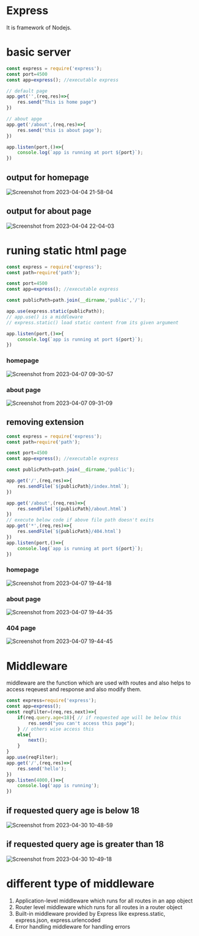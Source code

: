 # Express 
It is framework of Nodejs.

# basic server
```js
const express = require('express');
const port=4500
const app=express(); //executable express 

// default page
app.get('',(req,res)=>{
    res.send("This is home page")
})

// about apge 
app.get('/about',(req,res)=>{
    res.send('this is about page');
})

app.listen(port,()=>{
    console.log(`app is running at port ${port}`);
})
```
## output for homepage
![Screenshot from 2023-04-04 21-58-04](https://user-images.githubusercontent.com/56790381/229857542-abe0d40d-40e0-4f3a-b630-692a6b8f9ee4.png)
## output for about page
![Screenshot from 2023-04-04 22-04-03](https://user-images.githubusercontent.com/56790381/229858288-0eb2310c-62ac-4d50-84e8-2cf1b27f2ac5.png)

# runing static html page
```js
const express = require('express');
const path=require('path');

const port=4500
const app=express(); //executable express 

const publicPath=path.join(__dirname,'public','/');

app.use(express.static(publicPath));
// app.use() is a middleware
// express.static() load static content from its given argument

app.listen(port,()=>{
    console.log(`app is running at port ${port}`);
})
```
### homepage
![Screenshot from 2023-04-07 09-30-57](https://user-images.githubusercontent.com/56790381/230538546-2d9e65d3-07b3-404b-8d94-2039050fb75a.png)
### about page
![Screenshot from 2023-04-07 09-31-09](https://user-images.githubusercontent.com/56790381/230538555-3a33305f-3fdf-4775-aeda-6d3be504fdf6.png)

## removing extension 
```js
const express = require('express');
const path=require('path');

const port=4500
const app=express(); //executable express 

const publicPath=path.join(__dirname,'public');

app.get('/',(req,res)=>{
    res.sendFile(`${publicPath}/index.html`);    
})

app.get('/about',(req,res)=>{
    res.sendFile(`${publicPath}/about.html`)
})
// execute below code if above file path doesn't exits
app.get('*',(req,res)=>{
    res.sendFile(`${publicPath}/404.html`)
})
app.listen(port,()=>{
    console.log(`app is running at port ${port}`);
})
```
### homepage
![Screenshot from 2023-04-07 19-44-18](https://user-images.githubusercontent.com/56790381/230624782-9b0ce94f-54e8-441c-9e08-d337345bca54.png)
### about page
![Screenshot from 2023-04-07 19-44-35](https://user-images.githubusercontent.com/56790381/230624791-0cc9a8e9-719b-431a-a023-8f3049b3253b.png)
### 404 page
![Screenshot from 2023-04-07 19-44-45](https://user-images.githubusercontent.com/56790381/230624794-3ebe2d73-1c0c-47c1-8da5-427d0755bd28.png)

# Middleware 
middleware are the function which are used with routes and also helps to access reqeuest and response and also modify them.
```js
const express=require('express');
const app=express();
const reqFilter=(req,res,next)=>{
    if(req.query.age<18){ // if requested age will be below this 
        res.send("you can't access this page");
    } // others wise access this
    else{
        next();
    }
}
app.use(reqFilter);
app.get('/',(req,res)=>{
    res.send('hello');
})
app.listen(4000,()=>{
    console.log('app is running');
})
```
## if requested query age is below 18
![Screenshot from 2023-04-30 10-48-59](https://user-images.githubusercontent.com/56790381/235337072-ca09bd81-d2ad-4777-b8f5-2d9e4fda3ee8.png)
## if requested query age is greater than 18
![Screenshot from 2023-04-30 10-49-18](https://user-images.githubusercontent.com/56790381/235337069-2b0fbf0f-a0be-45bd-a8bd-632ba773b386.png)

# different type of middleware
1. Application-level middleware which runs for all routes in an app object
2. Router level middleware which runs for all routes in a router object
3. Built-in middleware provided by Express like express.static, express.json, express.urlencoded
4. Error handling middleware for handling errors

